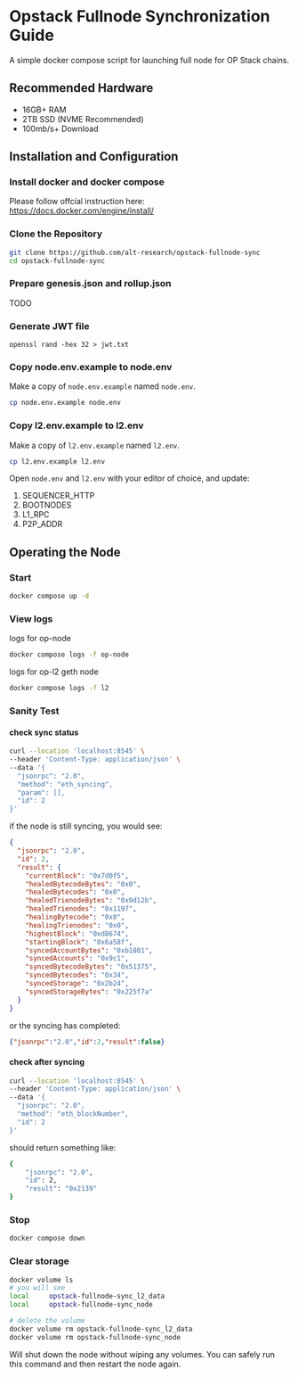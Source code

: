 # Opstack Fullnode Synchronization Guide

A simple docker compose script for launching full node for OP Stack chains.

## Recommended Hardware

- 16GB+ RAM
- 2TB SSD (NVME Recommended)
- 100mb/s+ Download

## Installation and Configuration

### Install docker and docker compose

Please follow offcial instruction here: https://docs.docker.com/engine/install/

### Clone the Repository

```sh
git clone https://github.com/alt-research/opstack-fullnode-sync
cd opstack-fullnode-sync
```

### Prepare genesis.json and rollup.json

TODO

### Generate JWT file

```shell
openssl rand -hex 32 > jwt.txt
```

### Copy node.env.example to node.env

Make a copy of `node.env.example` named `node.env`.

```sh
cp node.env.example node.env
```


### Copy l2.env.example to l2.env

Make a copy of `l2.env.example` named `l2.env`.

```sh
cp l2.env.example l2.env
```

Open `node.env` and `l2.env` with your editor of choice, and update:

1. SEQUENCER_HTTP
2. BOOTNODES
3. L1_RPC
4. P2P_ADDR

## Operating the Node

### Start

```sh
docker compose up -d
```

### View logs

logs for op-node

```sh
docker compose logs -f op-node
```

logs for op-l2 geth node

```sh
docker compose logs -f l2
```

### Sanity Test

#### check sync status

```sh
curl --location 'localhost:8545' \
--header 'Content-Type: application/json' \
--data '{
  "jsonrpc": "2.0",
  "method": "eth_syncing",
  "param": [],
  "id": 2
}'
```

if the node is still syncing, you would see:

```json
{
  "jsonrpc": "2.0",
  "id": 2,
  "result": {
    "currentBlock": "0x7d0f5",
    "healedBytecodeBytes": "0x0",
    "healedBytecodes": "0x0",
    "healedTrienodeBytes": "0x9d12b",
    "healedTrienodes": "0x1197",
    "healingBytecode": "0x0",
    "healingTrienodes": "0x0",
    "highestBlock": "0xd8674",
    "startingBlock": "0x6a58f",
    "syncedAccountBytes": "0xb1801",
    "syncedAccounts": "0x9c1",
    "syncedBytecodeBytes": "0x51375",
    "syncedBytecodes": "0x34",
    "syncedStorage": "0x2b24",
    "syncedStorageBytes": "0x225f7a"
  }
}
```

or the syncing has completed:

```json
{"jsonrpc":"2.0","id":2,"result":false}
```


#### check after syncing

```sh
curl --location 'localhost:8545' \
--header 'Content-Type: application/json' \
--data '{
  "jsonrpc": "2.0",
  "method": "eth_blockNumber",
  "id": 2
}'
```

should return something like: 

```sh
{
    "jsonrpc": "2.0",
    "id": 2,
    "result": "0x2139"
}
```

### Stop

```sh
docker compose down
```

### Clear storage

```sh
docker volume ls
# you will see
local     opstack-fullnode-sync_l2_data
local     opstack-fullnode-sync_node

# delete the volume
docker volume rm opstack-fullnode-sync_l2_data
docker volume rm opstack-fullnode-sync_node
```

Will shut down the node without wiping any volumes.
You can safely run this command and then restart the node again.